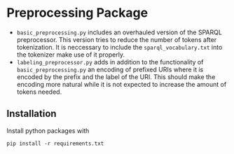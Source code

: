# Preprocessing Package
- `basic_preprocessing.py` includes an overhauled version of the SPARQL preprocessor.
This version tries to reduce the number of tokens after tokenization.
It is neccessary to include the `sparql_vocabulary.txt` into the tokenizer make use of it properly.
- `labeling_preprocessor.py` adds in addition to the functionality of `basic_preprocessing.py` an encoding of
prefixed URIs where it is encoded by the prefix and the label of the URI.
This should make the encoding more natural while it is not expected to increase the amount of tokens needed.

## Installation
Install python packages with
```
pip install -r requirements.txt
```
